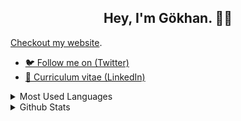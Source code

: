 <h2 align="center">Hey, I'm Gökhan. 👋🏽 </h2>

[Checkout my website](https://gokhanozturk.io).

 - [🐦 Follow me on (Twitter)](https://twitter.com/gokh4nozturk)
 - [🏹 Curriculum vitae (LinkedIn)](https://www.linkedin.com/in/gokhannozturk/)



<details>
<summary>Most Used Languages</summary>
<img src="https://github-readme-stats.vercel.app/api/top-langs/?username=gokh4nozturk&layout=compact" />
</details>

<details>
<summary>Github Stats</summary>
<img src="https://github-readme-stats.vercel.app/api?username=gokh4nozturk&theme=dracula" >
</details>
